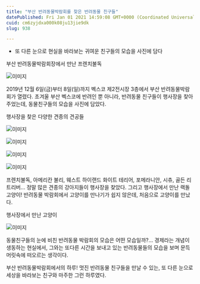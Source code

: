 ```yaml
---
title: "부산 반려동물박람회를 찾은 반려동물 친구들"
datePublished: Fri Jan 01 2021 14:59:08 GMT+0000 (Coordinated Universal Time)
cuid: cm6zyjdxa000k08ju13jie9dk
slug: 938

---
```



- 또 다른 눈으로 현실을 바라보는 귀여운 친구들의 모습을 사진에 담다

부산 반려동물박람회장에서 만난 프렌치불독

![이미지](https://cdn.hashnode.com/res/hashnode/image/upload/v1739246611885/0c9d52fa-c592-41d4-a720-a2ac806eed2a.jpeg)

2019년 12월 6일(금)부터 8일(일)까지 벡스코 제2전시장 3층에서 부산 반려동물박람회가 열렸다. 초겨울 부산 벡스코에 반려인 뿐 아니라, 반려동물 친구들이 행사장을 찾아주었는데, 동물친구들의 모습을 사진에 담았다.

행사장을 찾은 다양한 견종의 견공들

![이미지](https://cdn.hashnode.com/res/hashnode/image/upload/v1739246617044/66c56436-bab5-489d-9f3a-e2acac3c0be6.jpeg)

![이미지](https://cdn.hashnode.com/res/hashnode/image/upload/v1739246620154/1c3950de-c811-44d8-b8e5-00c0a4e65505.jpeg)

![이미지](https://cdn.hashnode.com/res/hashnode/image/upload/v1739246622514/441f4f85-334f-4999-a64b-0521513a0043.jpeg)

![이미지](https://cdn.hashnode.com/res/hashnode/image/upload/v1739246625182/7d20e668-4440-4ef8-bf62-b2e44bc865a4.jpeg)

프렌치불독, 아메리칸 불리, 웨스트 하이랜드 화이트 테리어, 포메라니안, 시츄, 골든 리트리버... 정말 많은 견종의 강아지들이 행사장을 찾았다. 그리고 행사장에서 만난 랙돌 고양이! 반려동물 박람회에서 고양이를 만나기가 쉽지 않은데, 처음으로 고양이를 만났다.

행사장에서 만난 고양이

![이미지](https://cdn.hashnode.com/res/hashnode/image/upload/v1739246629890/0535cc28-041f-42e7-9042-2f7e3a0be088.jpeg)

동물친구들의 눈에 비친 반려동물 박람회의 모습은 어떤 모습일까?... 경제라는 개념이 생동하는 현실에서, 그와는 또다른 시간을 보내고 있는 반려동물들의 모습을 보며 문득 머릿속에 떠오르는 생각이다.

부산 반려동물박람회에서의 하루! 멋진 반려동물 친구들을 만날 수 있는, 또 다른 눈으로 세상을 바라보는 친구와 마주한 그런 하루였다.